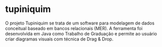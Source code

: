 # tupiniquim
O projeto Tupiniquim se trata de um software para modelagem de dados conceitual baseado em bancos relacionais (MER). A ferramenta foi desenvolvida em Java como Trabalho de Graduação e permite ao usuário criar diagramas visuais com técnica de Drag &amp; Drop.
